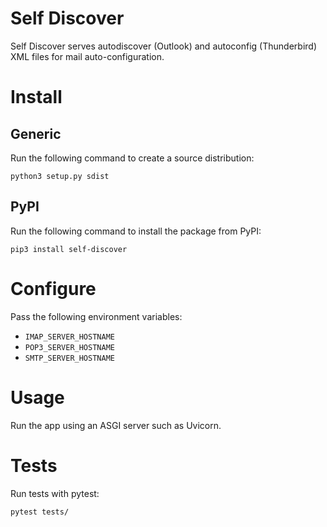 # Self Discover

Self Discover serves autodiscover (Outlook) and autoconfig (Thunderbird) XML files for mail auto-configuration.

# Install

## Generic

Run the following command to create a source distribution:

    python3 setup.py sdist

## PyPI

Run the following command to install the package from PyPI:

    pip3 install self-discover

# Configure

Pass the following environment variables:

* `IMAP_SERVER_HOSTNAME`
* `POP3_SERVER_HOSTNAME`
* `SMTP_SERVER_HOSTNAME`

# Usage

Run the app using an ASGI server such as Uvicorn.

# Tests

Run tests with pytest:

    pytest tests/

